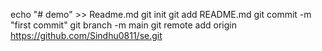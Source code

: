 echo "# demo" >> Readme.md
git init
git add README.md
git commit -m "first commit"
git branch -m main 
git remote add origin https://github.com/Sindhu0811/se.git

